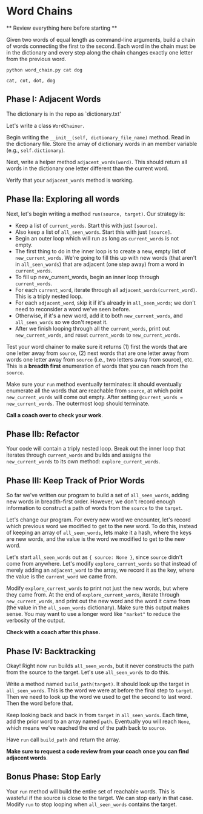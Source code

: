 # Word Chains

** Review everything here before starting **

Given two words of equal length as command-line arguments, 
build a chain of words connecting the first to the second. 
Each word in the chain must be in the dictionary and 
every step along the chain changes exactly one letter from the previous word.

```
python word_chain.py cat dog

cat, cot, dot, dog
```

## Phase I: Adjacent Words

The dictionary is in the repo as `dictionary.txt'

Let's write a class `WordChainer`.

Begin writing the `__init__(self, dictionary_file_name)` method. Read in
the dictionary file. Store the array of dictionary words in an
member variable (e.g., `self.dictionary`).

Next, write a helper method `adjacent_words(word)`. This should
return all words in the dictionary one letter different than the
current word.

Verify that your `adjacent_words` method is working.

## Phase IIa: Exploring all words

Next, let's begin writing a method `run(source, target)`. Our
strategy is:

* Keep a list of `current_words`. Start this with just `[source]`.
* Also keep a list of `all_seen_words`. Start this with just
  `[source]`.
* Begin an outer loop which will run as long as `current_words` is
  not empty.
* The first thing to do in the inner loop is to create a new, empty
  list of `new_current_words`. We're going to fill this up with new
  words (that aren't in `all_seen_words`) that are adjacent (one step
  away) from a word in `current_words`.
* To fill up new_current_words, begin an inner loop through
  `current_words`.
* For each `current_word`, iterate through all
  `adjacent_words(current_word)`. This is a triply nested loop.
* For each `adjacent_word`, skip it if it's already in
  `all_seen_words`; we don't need to reconsider a word we've seen
  before.
* Otherwise, if it's a new word, add it to both `new_current_words`,
  and `all_seen_words` so we don't repeat it.
* After we finish looping through all the `current_words`, print out
  `new_current_words`, and reset `current_words` to
  `new_current_words`.

Test your word chainer to make sure it returns (1) first the words
that are one letter away from `source`, (2) next words that are one
letter away from words one letter away from `source` (i.e., two
letters away from source), etc. This is a **breadth first**
enumeration of words that you can reach from the `source`.

Make sure your `run` method eventually terminates: it should
eventually enumerate all the words that are reachable from `source`,
at which point `new_current_words` will come out empty. After setting
`@current_words = new_current_words`. The outermost loop should
terminate.

**Call a coach over to check your work**.

## Phase IIb: Refactor

Your code will contain a triply nested loop. Break out the inner loop
that iterates through `current_words` and builds and assigns the
`new_current_words` to its own method: `explore_current_words`.

## Phase III: Keep Track of Prior Words

So far we've written our program to build a set of `all_seen_words`,
adding new words in breadth-first order. However, we don't record
enough information to construct a path of words from the `source` to
the `target`.

Let's change our program. For every new word we encounter, let's
record which previous word we modified to get to the new word. To do
this, instead of keeping an array of `all_seen_words`, lets make it a
hash, where the keys are new words, and the value is the word we
modified to get to the new word.

Let's start `all_seen_words` out as `{ source: None }`, since
`source` didn't come from anywhere. Let's modify
`explore_current_words` so that instead of merely adding an
`adjacent_word` to the array, we record it as the key, where the value
is the `current_word` we came from.

Modify `explore_current_words` to print not just the new words, but
where they came from. At the end of `explore_current_words`, iterate
through `new_current_words`, and print out the new word and the word
it came from (the value in the `all_seen_words` dictionary). Make sure this
output makes sense. You may want to use a longer word like `"market"`
to reduce the verbosity of the output.

**Check with a coach after this phase.**

## Phase IV: Backtracking

Okay! Right now `run` builds `all_seen_words`, but it never
constructs the path from the source to the target. Let's use
`all_seen_words` to do this.

Write a method named `build_path(target)`. It should look up the
target in `all_seen_words`. This is the word we were at before the
final step to `target`. Then we need to look up the word we used to
get the second to last word. Then the word before that.

Keep looking back and back in from `target` in
`all_seen_words`. Each time, add the prior word to an array named
`path`. Eventually you will reach `None`, which means we've reached the
end of the path back to `source`.

Have `run` call `build_path` and return the array.

**Make sure to request a code review from your coach once you can find
adjacent words**.

## Bonus Phase: Stop Early

Your `run` method will build the entire set of reachable words. This
is wasteful if the source is close to the target. We can stop early in
that case. Modify `run` to stop looping when `all_seen_words`
contains the target.
